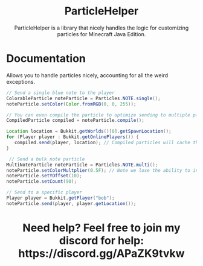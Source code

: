 <h1 style="text-align: center;">ParticleHelper</h1>
<p style="text-align: center;">ParticleHelper is a library that nicely handles the logic for customizing particles for Minecraft Java Edition.</p>

# Documentation

Allows you to handle particles nicely, accounting for all the weird exceptions.
```java
// Send a single blue note to the player
ColorableParticle noteParticle = Particles.NOTE.single();
noteParticle.setColor(Color.fromRGB(0, 0, 255));

// You can even compile the particle to optimize sending to multiple players!
CompiledParticle compiled = noteParticle.compile();

Location location = Bukkit.getWorlds()[0].getSpawnLocation();
for (Player player : Bukkit.getOnlinePlayers()) {
   compiled.send(player, location); // Compiled particles will cache their packet when reusing the same location!
}

 // Send a bulk note particle
MultiNoteParticle noteParticle = Particles.NOTE.multi();
noteParticle.setColorMultplier(0.5F); // Note we lose the ability to individually modify the particle color, but we can control the multiplier.
noteParticle.setYOffset(10);
noteParticle.setCount(90);

// Send to a specific player
Player player = Bukkit.getPlayer("bob");
noteParticle.send(player, player.getLocation());
```


<h1 style="text-align: center;">Need help? Feel free to join my discord for help: https://discord.gg/APaZK9tvkw</h1> 
